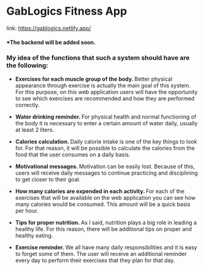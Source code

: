 # GabLogics Fitness App
link: https://gablogics.netlify.app/

#### *The backend will be added soon.

### My idea of the functions that such a system should have are the following:
- <b> Exercises for each muscle group of the body. </b> Better physical appearance through exercise is actually the main goal of this system. 
For this purpose, on this web application users will have the opportunity to see which exercises are recommended and how they are performed correctly.

- <b> Water drinking reminder. </b> For physical health and normal functioning of the body it is necessary to enter a certain amount of water daily, usually at least 2 liters.

- <b> Calories calculation. </b> Daily calorie intake is one of the key things to look for. For that reason, 
it will be possible to calculate the calories from the food that the user consumes on a daily basis.

- <b> Motivational messages. </b> Motivation can be easily lost. Because of this, users will receive daily messages to continue practicing and 
disciplining to get closer to their goal.

- <b> How many calories are expended in each activity. </b> For each of the exercises that will be available on the web application you can see how many calories would be consumed. This amount will be a quick basis per hour.

- <b> Tips for proper nutrition. </b> As I said, nutrition plays a big role in leading a healthy life. For this reason, there will be additional tips on proper and healthy eating.

- <b> Exercise reminder. </b> We all have many daily responsibilities and it is easy to forget some of them. The user will receive an additional reminder every day 
to perform their exercises that they plan for that day.



